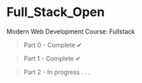 # Full_Stack_Open
Modern Web Development Course: Fullstack

> Part 0 - Complete ✔

> Part 1 - Complete ✔

> Part 2 - In progress  . . .
